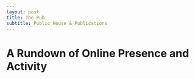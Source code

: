 ```yaml
---
layout: post
title: The Pub
subtitle: Public House & Publications
---
```


# A Rundown of Online Presence and Activity
